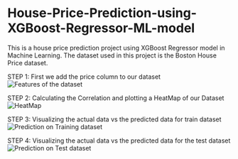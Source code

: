 # House-Price-Prediction-using-XGBoost-Regressor-ML-model
This is a house price prediction project using XGBoost Regressor model in Machine Learning. The dataset used in this project is the Boston House Price dataset.

STEP 1: First we add the price column to our dataset
![Features of the dataset](https://user-images.githubusercontent.com/92635176/220573964-6ad6a653-f62a-4938-a8fb-c2c46fdfe4cc.jpg)



STEP 2: Calculating the Correlation and plotting a HeatMap of our Dataset
![HeatMap](https://user-images.githubusercontent.com/92635176/220574361-594d9dd9-5ab8-4f01-9ca0-b0d3fa6c49a9.jpg)



STEP 3: Visualizing the actual data vs the predicted data for train dataset
![Prediction on  Training dataset](https://user-images.githubusercontent.com/92635176/220574946-b0e02475-178a-44a4-b833-6eb3ef078f11.jpg)



STEP 4: Visualizing the actual data vs the predicted data for the test dataset
![Prediction on  Test dataset](https://user-images.githubusercontent.com/92635176/220575087-97576f90-4f33-4d7c-b5bf-764821ffeda2.jpg)
